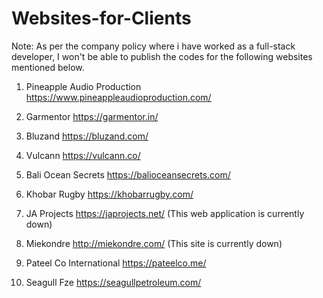 # Websites-for-Clients

Note:
As per the company policy where i have worked as a full-stack developer, I won't be able to publish the codes for the following websites mentioned below. 

1. Pineapple Audio Production
https://www.pineappleaudioproduction.com/

2. Garmentor
https://garmentor.in/

3. Bluzand
https://bluzand.com/

4. Vulcann 
https://vulcann.co/

5. Bali Ocean Secrets
https://balioceansecrets.com/

6. Khobar Rugby
https://khobarrugby.com/

7. JA Projects
https://japrojects.net/ (This web application is currently down)

8. Miekondre
http://miekondre.com/ (This site is currently down)

9. Pateel Co International
https://pateelco.me/

10. Seagull Fze
https://seagullpetroleum.com/
